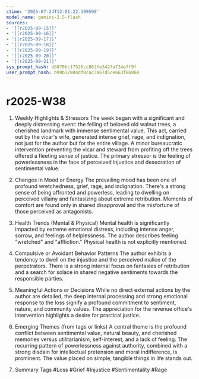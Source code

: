 ```yaml
---
ctime: '2025-07-24T12:01:22.309598'
model_name: gemini-2.5-flash
sources:
- '[[r2025-09-15]]'
- '[[r2025-09-16]]'
- '[[r2025-09-17]]'
- '[[r2025-09-18]]'
- '[[r2025-09-19]]'
- '[[r2025-09-20]]'
- '[[r2025-09-21]]'
sys_prompt_hash: d6870bc17526cc863fe3427a734e7f9f
user_prompt_hash: b99b179d4df0cac3a67d5ce663f86860
---
```

# r2025-W38

1. Weekly Highlights & Stressors
The week began with a significant and deeply distressing event: the felling of beloved old walnut trees, a cherished landmark with immense sentimental value. This act, carried out by the vicar's wife, generated intense grief, rage, and indignation, not just for the author but for the entire village. A minor bureaucratic intervention preventing the vicar and steward from profiting off the trees offered a fleeting sense of justice. The primary stressor is the feeling of powerlessness in the face of perceived injustice and desecration of sentimental value.

2. Changes in Mood or Energy
The prevailing mood has been one of profound wretchedness, grief, rage, and indignation. There's a strong sense of being affronted and powerless, leading to dwelling on perceived villainy and fantasizing about extreme retribution. Moments of comfort are found only in shared disapproval and the misfortune of those perceived as antagonists.

3. Health Trends (Mental & Physical)
Mental health is significantly impacted by extreme emotional distress, including intense anger, sorrow, and feelings of helplessness. The author describes feeling "wretched" and "affliction." Physical health is not explicitly mentioned.

4. Compulsive or Avoidant Behavior Patterns
The author exhibits a tendency to dwell on the injustice and the perceived malice of the perpetrators. There is a strong internal focus on fantasies of retribution and a search for solace in shared negative sentiments towards the responsible parties.

5. Meaningful Actions or Decisions
While no direct external actions by the author are detailed, the deep internal processing and strong emotional response to the loss signify a profound commitment to sentiment, nature, and community values. The appreciation for the revenue office's intervention highlights a desire for practical justice.

6. Emerging Themes (from tags or links)
A central theme is the profound conflict between sentimental value, natural beauty, and cherished memories versus utilitarianism, self-interest, and a lack of feeling. The recurring pattern of powerlessness against authority, combined with a strong disdain for intellectual pretension and moral indifference, is prominent. The value placed on simple, tangible things in life stands out.

7. Summary Tags
#Loss #Grief #Injustice #Sentimentality #Rage